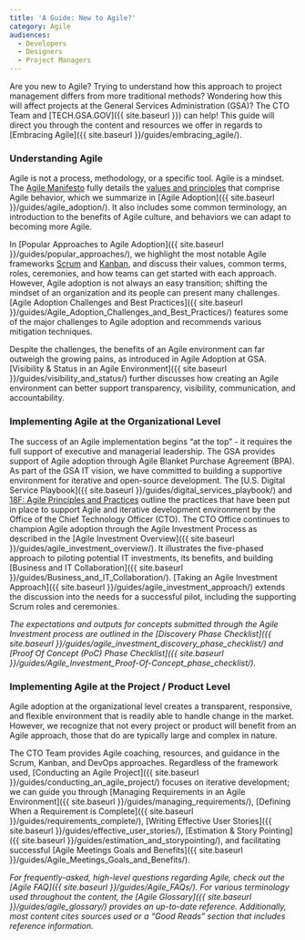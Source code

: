 ```yaml
---
title: 'A Guide: New to Agile?'
category: Agile
audiences:
  - Developers
  - Designers
  - Project Managers
---
```


Are you new to Agile? Trying to understand how this approach to project management differs from more traditional methods? Wondering how this will affect projects at the General Services Administration (GSA)? The CTO Team and [TECH.GSA.GOV]({{ site.baseurl }}) can help! This guide will direct you through the content and resources we offer in regards to [Embracing Agile]({{ site.baseurl }}/guides/embracing_agile/).

### Understanding Agile
Agile is not a process, methodology, or a specific tool. Agile is a mindset. The [Agile Manifesto](http://agilemanifesto.org/) fully details the [values and principles](http://agilemanifesto.org/) that comprise Agile behavior, which we summarize in [Agile Adoption]({{ site.baseurl }}/guides/agile_adoption/). It also includes some common terminology, an introduction to the benefits of Agile culture, and behaviors we can adapt to becoming more Agile.

In [Popular Approaches to Agile Adoption]({{ site.baseurl }}/guides/popular_approaches/), we highlight the most notable Agile frameworks [Scrum](https://www.scrum.org/) and [Kanban](https://leankit.com/learn/kanban/what-is-kanban/), and discuss their values, common terms, roles, ceremonies, and how teams can get started with each approach. However, Agile adoption is not always an easy transition; shifting the mindset of an organization and its people can present many challenges. [Agile Adoption Challenges and Best Practices]({{ site.baseurl }}/guides/Agile_Adoption_Challenges_and_Best_Practices/) features some of the major challenges to Agile adoption and recommends various mitigation techniques.

Despite the challenges, the benefits of an Agile environment can far outweigh the growing pains, as introduced in Agile Adoption at GSA. [Visibility & Status in an Agile Environment]({{ site.baseurl }}/guides/visibility_and_status/) further discusses how creating an Agile environment can better support transparency, visibility, communication, and accountability.

### Implementing Agile at the Organizational Level
The success of an Agile implementation begins “at the top” - it requires the full support of executive and managerial leadership. The GSA provides support of Agile adoption through Agile Blanket Purchase Agreement (BPA). As part of the GSA IT vision, we have committed to building a supportive environment for iterative and open-source development. The [U.S. Digital Service Playbook]({{ site.baseurl }}/guides/digital_services_playbook/) and [18F: Agile Principles and Practices](https://pages.18f.gov/agile/) outline the practices that have been put in place to support Agile and iterative development environment by the Office of the Chief Technology Officer (CTO). The CTO Office continues to champion Agile adoption through the Agile Investment Process as described in the [Agile Investment Overview]({{ site.baseurl }}/guides/agile_investment_overview/). It illustrates the five-phased approach to piloting potential IT investments, its benefits, and building [Business and IT Collaboration]({{ site.baseurl }}/guides/Business_and_IT_Collaboration/). [Taking an Agile Investment Approach]({{ site.baseurl }}/guides/agile_investment_approach/) extends the discussion into the needs for a successful pilot, including the supporting Scrum roles and ceremonies.

*The expectations and outputs for concepts submitted through the Agile Investment process are outlined in the [Discovery Phase Checklist]({{ site.baseurl }}/guides/agile_investment_discovery_phase_checklist/) and [Proof Of Concept (PoC) Phase Checklist]({{ site.baseurl }}/guides/Agile_Investment_Proof-Of-Concept_phase_checklist/).*

### Implementing Agile at the Project / Product Level
Agile adoption at the organizational level creates a transparent, responsive, and flexible environment that is readily able to handle change in the market. However, we recognize that not every project or product will benefit from an Agile approach, those that do are typically large and complex in nature.

The CTO Team provides Agile coaching, resources, and guidance in the Scrum, Kanban, and DevOps approaches. Regardless of the framework used, [Conducting an Agile Project]({{ site.baseurl }}/guides/conducting_an_agile_project/) focuses on iterative development; we can guide you through [Managing Requirements in an Agile Environment]({{ site.baseurl }}/guides/managing_requirements/), [Defining When a Requirement is Complete]({{ site.baseurl }}/guides/requirements_complete/), [Writing Effective User Stories]({{ site.baseurl }}/guides/effective_user_stories/), [Estimation & Story Pointing]({{ site.baseurl }}/guides/estimation_and_storypointing/), and facilitating successful [Agile Meetings Goals and Benefits]({{ site.baseurl }}/guides/Agile_Meetings_Goals_and_Benefits/).

*For frequently-asked, high-level questions regarding Agile, check out the [Agile FAQ]({{ site.baseurl }}/guides/Agile_FAQs/). For various terminology used throughout the content, the [Agile Glossary]({{ site.baseurl }}/guides/agile_glossary/) provides an up-to-date reference. Additionally, most content cites sources used or a “Good Reads” section that includes reference information.*
